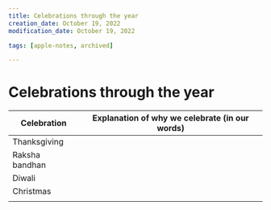 ```yaml
---
title: Celebrations through the year
creation_date: October 19, 2022
modification_date: October 19, 2022

tags: [apple-notes, archived]

---
```



# Celebrations through the year

|  Celebration <br/> | Explanation of why we celebrate (in our words)<br/> |
|-----|-----|
|  Thanksgiving <br/> |  |
|  Raksha bandhan<br/> |  |
|  Diwali<br/> |  |
|  Christmas<br/> |  |
|   |  |

